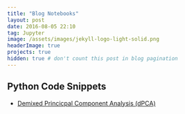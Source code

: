```yaml
---
title: "Blog Notebooks"
layout: post
date: 2016-08-05 22:10
tag: Jupyter
image: /assets/images/jekyll-logo-light-solid.png
headerImage: true
projects: true
hidden: true # don't count this post in blog pagination
---
```


Python Code Snippets
---

- <a href="https://nbviewer.jupyter.org/github/kijungyoon/blog-notebooks/blob/master/demixed_principal_component_analysis.ipynb">Demixed Princicpal Component Analysis (dPCA)</a>


